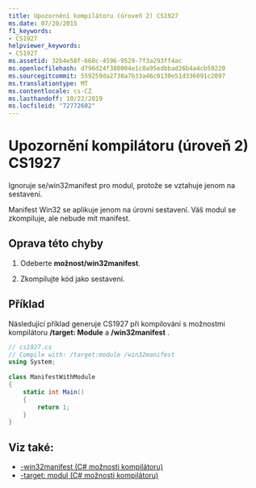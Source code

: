 ```yaml
---
title: Upozornění kompilátoru (úroveň 2) CS1927
ms.date: 07/20/2015
f1_keywords:
- CS1927
helpviewer_keywords:
- CS1927
ms.assetid: 32b4e58f-668c-4596-9529-7f3a293ff4ac
ms.openlocfilehash: d796d24f380004e1c0a95edbbad26b4a4cb59220
ms.sourcegitcommit: 559259da2738a7b33a46c0130e51d336091c2097
ms.translationtype: MT
ms.contentlocale: cs-CZ
ms.lasthandoff: 10/22/2019
ms.locfileid: "72772602"
---
```

# <a name="compiler-warning-level-2-cs1927"></a>Upozornění kompilátoru (úroveň 2) CS1927
Ignoruje se/win32manifest pro modul, protože se vztahuje jenom na sestavení.  
  
 Manifest Win32 se aplikuje jenom na úrovni sestavení. Váš modul se zkompiluje, ale nebude mít manifest.  
  
## <a name="to-correct-this-error"></a>Oprava této chyby  
  
1. Odeberte **možnost/win32manifest**.  
  
2. Zkompilujte kód jako sestavení.  
  
## <a name="example"></a>Příklad  
 Následující příklad generuje CS1927 při kompilování s možnostmi kompilátoru **/target: Module** a **/win32manifest** .  
  
```csharp  
// cs1927.cs  
// Compile with: /target:module /win32manifest  
using System;  
  
class ManifestWithModule  
{  
    static int Main()  
    {  
        return 1;  
    }  
}  
```  
  
## <a name="see-also"></a>Viz také:

- [-win32manifest (C# možnosti kompilátoru)](../language-reference/compiler-options/win32manifest-compiler-option.md)
- [-target: modul (C# možnosti kompilátoru)](../language-reference/compiler-options/target-module-compiler-option.md)
